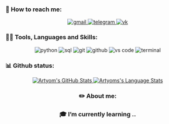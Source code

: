 ### 💬 How to reach me:

<div align="center">

<a href="mailto:kostyuchenko.artyom2001@gmail.com">
<img src="https://img.shields.io/badge/MY_MAIL-red?style=for-the-badge&logo=gmail&logoColor=white" alt="gmail" />
</a>
<a href="https://t.me/until_1">
<img src="https://img.shields.io/badge/TELEGRAM-black?style=for-the-badge&logo=telegram&logoColor=black" alt="telegram" />
</a>
 <a href="https://t.me/until_1">
<img src="https://img.shields.io/badge/ВКОНТАКТЕ-blue?style=for-the-badge&logo=vk&logoColor=white" alt="vk" />
</a>
</div>  

### 👨‍💻 Tools, Languages and Skills:

<div align="center">
<img src="https://img.shields.io/badge/python-3776AB?style=for-the-badge&logo=python&logoColor=white" alt="python" />
<img src="https://img.shields.io/badge/SQL-407AFC?style=for-the-badge&logo=icloud&logoColor=white" alt="sql" />
<img src="https://img.shields.io/badge/Git-F05032?style=for-the-badge&logo=git&logoColor=white" alt="git" />
<img src="https://img.shields.io/badge/GitHub-100000?style=for-the-badge&logo=github&logoColor=white" alt="github" />
<img src="https://img.shields.io/badge/vs%20code-007ACC?style=for-the-badge&logo=visual%20studio%20code&logoColor=white" alt="vs code" />
<img src="https://img.shields.io/badge/terminal%20commands-black?style=for-the-badge&logo=windows%20terminal&logoColor=white" alt="terminal" />
</div>  

### 📊 Github status:

<div align="center">
  <a href="https://github.com/Unti1">
    <img src="https://github-readme-stats.vercel.app/api?username=oganesK&show_icons=true&hide=stars&hide_border=true" alt="Artyom's GitHub Stats" />
  </a>
  <a href="https://github.com/Unti1">
    <img src="https://github-readme-stats.vercel.app/api/top-langs/?username=oganesK&hide=ruby&layout=compact&hide_border=true&langs_count=6" alt="Artyoms's Language Stats" />
  </a>
<div>

### ✏️ About me:
### 🎓 I’m currently learning ..

